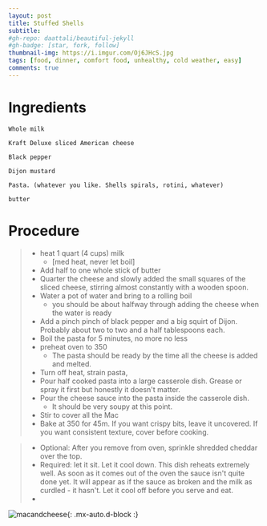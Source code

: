 ```yaml
---
layout: post
title: Stuffed Shells
subtitle: 
#gh-repo: daattali/beautiful-jekyll
#gh-badge: [star, fork, follow]
thumbnail-img: https://i.imgur.com/Oj6JHcS.jpg
tags: [food, dinner, comfort food, unhealthy, cold weather, easy]
comments: true
--- 
```


# Ingredients

    Whole milk

    Kraft Deluxe sliced American cheese

    Black pepper

    Dijon mustard

    Pasta. (whatever you like. Shells spirals, rotini, whatever)

    butter

# Procedure

  >- heat 1 quart (4 cups) milk 
  >   -   [med heat, never let boil]
  >- Add half to one whole stick of butter
  >- Quarter the cheese and slowly added the small squares of the sliced cheese, stirring almost constantly with a wooden spoon.
  >- Water a pot of water and bring to a rolling boil
  >   - you should be about halfway through adding the cheese when the water is ready
  >- Add a pinch pinch of black pepper and a big squirt of Dijon. Probably about two to two and a half tablespoons each.
  >- Boil the pasta for 5 minutes, no more no less
  >- preheat oven to 350
  >   - The pasta should be ready by the time all the cheese is added and melted.
  >- Turn off heat, strain pasta,
  >- Pour half cooked pasta into a large casserole dish. Grease or spray it first but honestly it doesn't matter. 
  >- Pour the cheese sauce into the pasta inside the casserole dish. 
  >   - It should be very soupy at this point. 
  >- Stir to cover all the Mac
  >- Bake at 350 for 45m. If you want crispy bits, leave it uncovered. If you want consistent texture, cover before cooking.

  >- Optional: After you remove from oven, sprinkle shredded cheddar over the top. 
  >- Required: let it sit. Let it cool down. This dish reheats extremely well. As soon as it comes out of the oven the sauce isn't quite done yet. It will appear as if the sauce as broken and the milk as curdled - it hasn't. Let it cool off before you serve and eat. 
>- 
![macandcheese](https://i.imgur.com/Oj6JHcS.jpg){: .mx-auto.d-block :}
